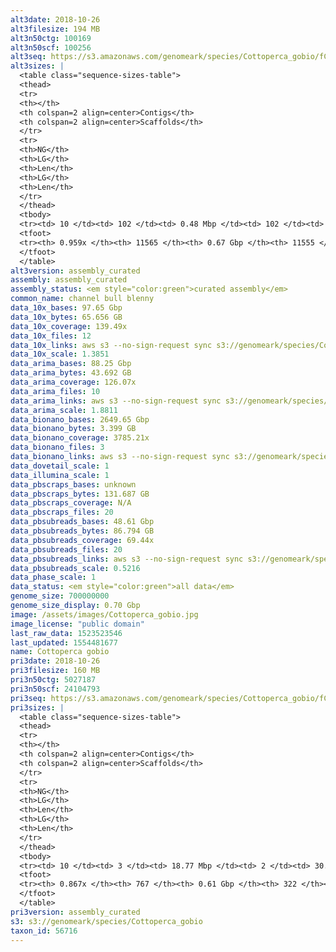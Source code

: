 ```yaml
---
alt3date: 2018-10-26
alt3filesize: 194 MB
alt3n50ctg: 100169
alt3n50scf: 100256
alt3seq: https://s3.amazonaws.com/genomeark/species/Cottoperca_gobio/fCotGob3/assembly_curated/fCotGob3.alt.cur.20181026.fasta.gz
alt3sizes: |
  <table class="sequence-sizes-table">
  <thead>
  <tr>
  <th></th>
  <th colspan=2 align=center>Contigs</th>
  <th colspan=2 align=center>Scaffolds</th>
  </tr>
  <tr>
  <th>NG</th>
  <th>LG</th>
  <th>Len</th>
  <th>LG</th>
  <th>Len</th>
  </tr>
  </thead>
  <tbody>
  <tr><td> 10 </td><td> 102 </td><td> 0.48 Mbp </td><td> 102 </td><td> 0.48 Mbp </td></tr>  <tr><td> 20 </td><td> 294 </td><td> 0.30 Mbp </td><td> 294 </td><td> 0.30 Mbp </td></tr>  <tr><td> 30 </td><td> 568 </td><td> 0.21 Mbp </td><td> 568 </td><td> 0.22 Mbp </td></tr>  <tr><td> 40 </td><td> 959 </td><td> 0.15 Mbp </td><td> 958 </td><td> 0.15 Mbp </td></tr>  <tr style="background-color:#cccccc;"><td> 50 </td><td> 1541 </td><td> 0.10 Mbp </td><td> 1539 </td><td> 0.10 Mbp </td></tr>  <tr><td> 60 </td><td> 2413 </td><td> 65.39 Kbp </td><td> 2411 </td><td> 65.39 Kbp </td></tr>  <tr><td> 70 </td><td> 3709 </td><td> 45.53 Kbp </td><td> 3706 </td><td> 45.53 Kbp </td></tr>  <tr><td> 80 </td><td> 5563 </td><td> 31.56 Kbp </td><td> 5560 </td><td> 31.56 Kbp </td></tr>  <tr><td> 90 </td><td> 8335 </td><td> 19.59 Kbp </td><td> 8332 </td><td> 19.59 Kbp </td></tr>  <tr><td> 100 </td><td> - </td><td> - </td><td> - </td><td> - </td></tr>  </tbody>
  <tfoot>
  <tr><th> 0.959x </th><th> 11565 </th><th> 0.67 Gbp </th><th> 11555 </th><th> 0.67 Gbp </th></tr>
  </tfoot>
  </table>
alt3version: assembly_curated
assembly: assembly_curated
assembly_status: <em style="color:green">curated assembly</em>
common_name: channel bull blenny
data_10x_bases: 97.65 Gbp
data_10x_bytes: 65.656 GB
data_10x_coverage: 139.49x
data_10x_files: 12
data_10x_links: aws s3 --no-sign-request sync s3://genomeark/species/Cottoperca_gobio/fCotGob3/genomic_data/10x/ .<br>
data_10x_scale: 1.3851
data_arima_bases: 88.25 Gbp
data_arima_bytes: 43.692 GB
data_arima_coverage: 126.07x
data_arima_files: 10
data_arima_links: aws s3 --no-sign-request sync s3://genomeark/species/Cottoperca_gobio/fCotGob2/genomic_data/arima/ .<br>
data_arima_scale: 1.8811
data_bionano_bases: 2649.65 Gbp
data_bionano_bytes: 3.399 GB
data_bionano_coverage: 3785.21x
data_bionano_files: 3
data_bionano_links: aws s3 --no-sign-request sync s3://genomeark/species/Cottoperca_gobio/fCotGob3/genomic_data/bionano/ .<br>
data_dovetail_scale: 1
data_illumina_scale: 1
data_pbscraps_bases: unknown
data_pbscraps_bytes: 131.687 GB
data_pbscraps_coverage: N/A
data_pbscraps_files: 20
data_pbsubreads_bases: 48.61 Gbp
data_pbsubreads_bytes: 86.794 GB
data_pbsubreads_coverage: 69.44x
data_pbsubreads_files: 20
data_pbsubreads_links: aws s3 --no-sign-request sync s3://genomeark/species/Cottoperca_gobio/fCotGob3/genomic_data/pacbio/ . --exclude "*scraps.bam"<br>
data_pbsubreads_scale: 0.5216
data_phase_scale: 1
data_status: <em style="color:green">all data</em>
genome_size: 700000000
genome_size_display: 0.70 Gbp
image: /assets/images/Cottoperca_gobio.jpg
image_license: "public domain"
last_raw_data: 1523523546
last_updated: 1554481677
name: Cottoperca gobio
pri3date: 2018-10-26
pri3filesize: 160 MB
pri3n50ctg: 5027187
pri3n50scf: 24104793
pri3seq: https://s3.amazonaws.com/genomeark/species/Cottoperca_gobio/fCotGob3/assembly_curated/fCotGob3.pri.cur.20181026.fasta.gz
pri3sizes: |
  <table class="sequence-sizes-table">
  <thead>
  <tr>
  <th></th>
  <th colspan=2 align=center>Contigs</th>
  <th colspan=2 align=center>Scaffolds</th>
  </tr>
  <tr>
  <th>NG</th>
  <th>LG</th>
  <th>Len</th>
  <th>LG</th>
  <th>Len</th>
  </tr>
  </thead>
  <tbody>
  <tr><td> 10 </td><td> 3 </td><td> 18.77 Mbp </td><td> 2 </td><td> 30.03 Mbp </td></tr>  <tr><td> 20 </td><td> 8 </td><td> 12.18 Mbp </td><td> 4 </td><td> 27.74 Mbp </td></tr>  <tr><td> 30 </td><td> 14 </td><td> 8.97 Mbp </td><td> 7 </td><td> 27.06 Mbp </td></tr>  <tr><td> 40 </td><td> 24 </td><td> 6.45 Mbp </td><td> 9 </td><td> 25.70 Mbp </td></tr>  <tr style="background-color:#cccccc;"><td> 50 </td><td> 36 </td><td style="background-color:#88ff88;"> 5.03 Mbp </td><td> 12 </td><td style="background-color:#88ff88;"> 24.10 Mbp </td></tr>  <tr><td> 60 </td><td> 55 </td><td> 2.77 Mbp </td><td> 15 </td><td> 22.90 Mbp </td></tr>  <tr><td> 70 </td><td> 90 </td><td> 1.38 Mbp </td><td> 18 </td><td> 22.19 Mbp </td></tr>  <tr><td> 80 </td><td> 188 </td><td> 0.36 Mbp </td><td> 22 </td><td> 14.93 Mbp </td></tr>  <tr><td> 90 </td><td> - </td><td> - </td><td> - </td><td> - </td></tr>  <tr><td> 100 </td><td> - </td><td> - </td><td> - </td><td> - </td></tr>  </tbody>
  <tfoot>
  <tr><th> 0.867x </th><th> 767 </th><th> 0.61 Gbp </th><th> 322 </th><th> 0.61 Gbp </th></tr>
  </tfoot>
  </table>
pri3version: assembly_curated
s3: s3://genomeark/species/Cottoperca_gobio
taxon_id: 56716
---
```

